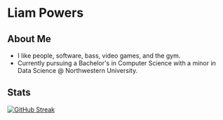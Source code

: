 # Liam Powers

## About Me
* I like people, software, bass, video games, and the gym.
* Currently pursuing a Bachelor's in Computer Science with a minor in Data Science @ Northwestern University.

## Stats

<a href="https://git.io/streak-stats">
  <img src="https://github-readme-streak-stats.herokuapp.com?user=liam-powers" alt="GitHub Streak" />
</a>
